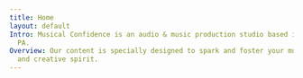 ```yaml
---
title: Home
layout: default
Intro: Musical Confidence is an audio & music production studio based in Philadelphia,
  PA.
Overview: Our content is specially designed to spark and foster your musical confidence
  and creative spirit.
---
```


